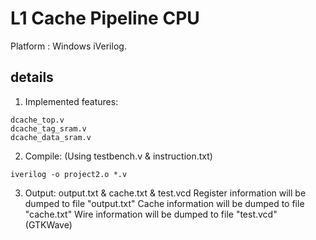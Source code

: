 # L1 Cache Pipeline CPU

Platform : Windows iVerilog.

## details

1. Implemented features:
```
dcache_top.v
dcache_tag_sram.v
dcache_data_sram.v
```
2. Compile: (Using testbench.v & instruction.txt)
```
iverilog -o project2.o *.v
```
3. Output: output.txt & cache.txt & test.vcd
Register information will be dumped to file "output.txt"
Cache information will be dumped to file "cache.txt"
Wire information will be dumped to file "test.vcd" (GTKWave)

